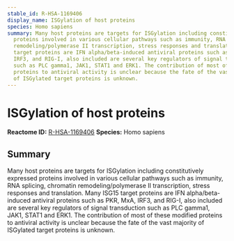 ```yaml
---
stable_id: R-HSA-1169406
display_name: ISGylation of host proteins
species: Homo sapiens
summary: Many host proteins are targets for ISGylation including constitutively expressed
  proteins involved in various cellular pathways such as immunity, RNA splicing, chromatin
  remodeling/polymerase II transcription, stress responses and translation. Many ISG15
  target proteins are IFN alpha/beta-induced antiviral proteins such as PKR, MxA,
  IRF3, and RIG-I, also included are several key regulators of signal transduction
  such as PLC gamma1, JAK1, STAT1 and ERK1. The contribution of most of these modified
  proteins to antiviral activity is unclear because the fate of the vast majority
  of ISGylated target proteins is unknown.
---
```


# ISGylation of host proteins
**Reactome ID:** [R-HSA-1169406](https://reactome.org/content/detail/R-HSA-1169406)
**Species:** Homo sapiens

## Summary

Many host proteins are targets for ISGylation including constitutively expressed proteins involved in various cellular pathways such as immunity, RNA splicing, chromatin remodeling/polymerase II transcription, stress responses and translation. Many ISG15 target proteins are IFN alpha/beta-induced antiviral proteins such as PKR, MxA, IRF3, and RIG-I, also included are several key regulators of signal transduction such as PLC gamma1, JAK1, STAT1 and ERK1. The contribution of most of these modified proteins to antiviral activity is unclear because the fate of the vast majority of ISGylated target proteins is unknown.
